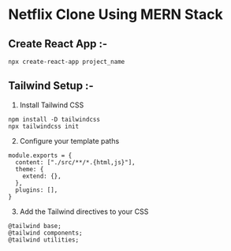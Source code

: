 # Netflix Clone Using MERN Stack


## Create React App :-
```
npx create-react-app project_name
```

## Tailwind Setup :-
1) Install Tailwind CSS
```
npm install -D tailwindcss
npx tailwindcss init
```

2) Configure your template paths
```
module.exports = {
  content: ["./src/**/*.{html,js}"],
  theme: {
    extend: {},
  },
  plugins: [],
}
```
3) Add the Tailwind directives to your CSS
```
@tailwind base;
@tailwind components;
@tailwind utilities;
```